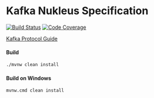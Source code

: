 # Kafka Nukleus Specification

[![Build Status][build-status-image]][build-status]
[![Code Coverage][code-coverage-image]][code-coverage]

[Kafka Protocol Guide](http://kafka.apache.org/protocol.html)

#### Build
```bash
./mvnw clean install
```
#### Build on Windows
```bash
mvnw.cmd clean install
```

[build-status-image]: https://travis-ci.com/reaktivity/nukleus-kafka.spec.svg?branch=develop
[build-status]: https://travis-ci.com/reaktivity/nukleus-kafka.spec
[code-coverage-image]: https://codecov.io/gh/reaktivity/nukleus-kafka.spec/branch/develop/graph/badge.svg
[code-coverage]: https://codecov.io/gh/reaktivity/nukleus-kafka.spec
